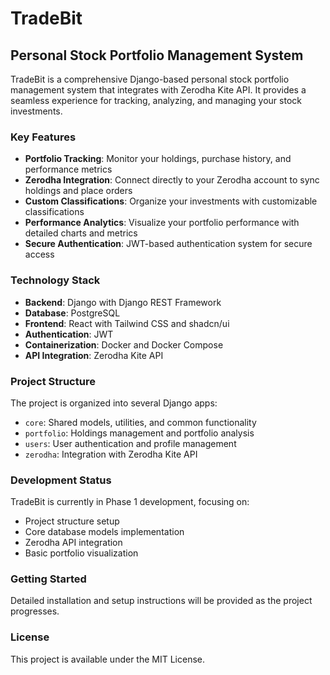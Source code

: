 # TradeBit

## Personal Stock Portfolio Management System

TradeBit is a comprehensive Django-based personal stock portfolio management system that integrates with Zerodha Kite API. It provides a seamless experience for tracking, analyzing, and managing your stock investments.

### Key Features

- **Portfolio Tracking**: Monitor your holdings, purchase history, and performance metrics
- **Zerodha Integration**: Connect directly to your Zerodha account to sync holdings and place orders
- **Custom Classifications**: Organize your investments with customizable classifications
- **Performance Analytics**: Visualize your portfolio performance with detailed charts and metrics
- **Secure Authentication**: JWT-based authentication system for secure access

### Technology Stack

- **Backend**: Django with Django REST Framework
- **Database**: PostgreSQL
- **Frontend**: React with Tailwind CSS and shadcn/ui
- **Authentication**: JWT
- **Containerization**: Docker and Docker Compose
- **API Integration**: Zerodha Kite API

### Project Structure

The project is organized into several Django apps:
- `core`: Shared models, utilities, and common functionality
- `portfolio`: Holdings management and portfolio analysis
- `users`: User authentication and profile management
- `zerodha`: Integration with Zerodha Kite API

### Development Status

TradeBit is currently in Phase 1 development, focusing on:
- Project structure setup
- Core database models implementation
- Zerodha API integration
- Basic portfolio visualization

### Getting Started

Detailed installation and setup instructions will be provided as the project progresses.

### License

This project is available under the MIT License.
